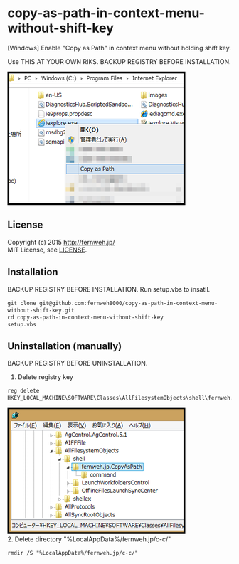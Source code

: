 
# copy-as-path-in-context-menu-without-shift-key

[Windows] Enable "Copy as Path" in context menu without holding shift key.

Use THIS AT YOUR OWN RIKS.
BACKUP REGISTRY BEFORE INSTALLATION.

![](c-c1.png)

## License

Copyright (c) 2015 http://fernweh.jp/  
MIT License, see [LICENSE](LICENSE).

## Installation

BACKUP REGISTRY BEFORE INSTALLATION.
Run setup.vbs to insatll.

```
git clone git@github.com:fernweh8000/copy-as-path-in-context-menu-without-shift-key.git
cd copy-as-path-in-context-menu-without-shift-key
setup.vbs
```

## Uninstallation (manually)

BACKUP REGISTRY BEFORE UNINSTALLATION.

1. Delete registry key  
```
reg delete HKEY_LOCAL_MACHINE\SOFTWARE\Classes\AllFilesystemObjects\shell\fernweh.jp.CopyAsPath
```
![](c-c2.png)<br/>
2. Delete directory "%LocalAppData%/fernweh.jp/c-c/"
```
rmdir /S "%LocalAppData%/fernweh.jp/c-c/"
```
